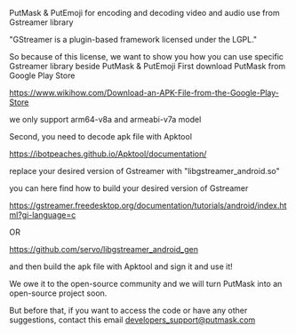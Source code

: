 PutMask & PutEmoji for encoding and decoding video and audio use from Gstreamer library

"GStreamer is a plugin-based framework licensed under the LGPL."

So because of this license, we want to show you how you can use specific Gstreamer library beside PutMask & PutEmoji
First download PutMask from Google Play Store

https://www.wikihow.com/Download-an-APK-File-from-the-Google-Play-Store

we only support arm64-v8a and armeabi-v7a model

Second, you need to decode apk file with Apktool

https://ibotpeaches.github.io/Apktool/documentation/

replace your desired version of Gstreamer with "libgstreamer_android.so"



you can here find how to build your desired version of Gstreamer
 
https://gstreamer.freedesktop.org/documentation/tutorials/android/index.html?gi-language=c

OR

https://github.com/servo/libgstreamer_android_gen

and
 then build the apk file with Apktool and sign it and use it!




We owe it to the open-source community and we will turn PutMask into an open-source project soon.

But before that, if you want to access the code or have any other suggestions, contact this email developers_support@putmask.com


